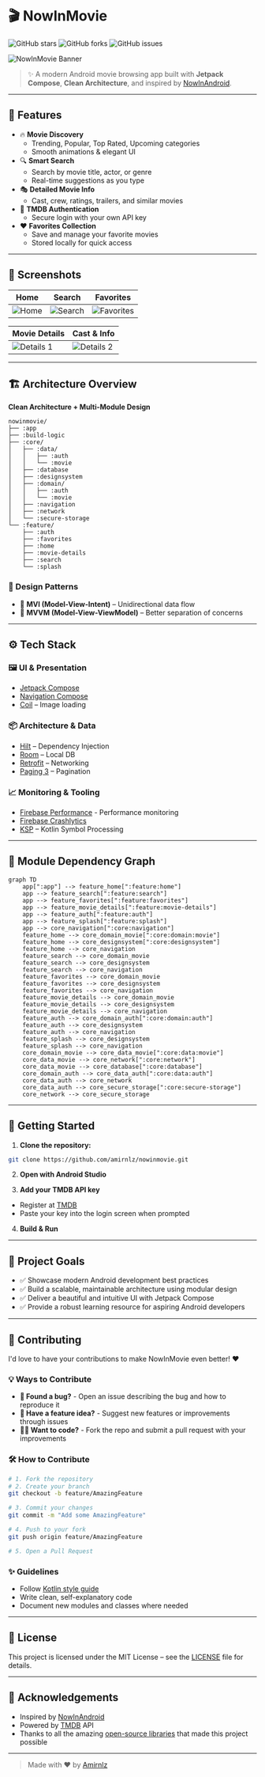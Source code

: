 # 🎬 NowInMovie

![GitHub stars](https://img.shields.io/github/stars/amirnlz/nowinmovie?style=social)
![GitHub forks](https://img.shields.io/github/forks/amirnlz/nowinmovie?style=social)
![GitHub issues](https://img.shields.io/github/issues/amirnlz/nowinmovie?style=social)

![NowInMovie Banner](/images/banner-image.png?raw=true)

> ✨ A modern Android movie browsing app built with **Jetpack Compose**, **Clean Architecture**, and
> inspired by [NowInAndroid](https://github.com/android/nowinandroid).

---

## 🚀 Features

- 🔥 **Movie Discovery**
  - Trending, Popular, Top Rated, Upcoming categories
  - Smooth animations & elegant UI
- 🔍 **Smart Search**
  - Search by movie title, actor, or genre
  - Real-time suggestions as you type
- 🎭 **Detailed Movie Info**
  - Cast, crew, ratings, trailers, and similar movies
- 🔐 **TMDB Authentication**
  - Secure login with your own API key
- ❤️ **Favorites Collection**
  - Save and manage your favorite movies
  - Stored locally for quick access

---

## 📱 Screenshots

| Home                                 | Search                                   | Favorites                                      |
|--------------------------------------|------------------------------------------|------------------------------------------------|
| ![Home](/images/home-screenshot.png) | ![Search](/images/search-screenshot.png) | ![Favorites](/images/favorites-screenshot.png) |

| Movie Details                                      | Cast & Info                                         |
|----------------------------------------------------|-----------------------------------------------------|
| ![Details 1](/images/movie-details-screenshot.png) | ![Details 2](/images/movie-details-screenshot2.png) |

---

## 🏗️ Architecture Overview

**Clean Architecture + Multi-Module Design**

```
nowinmovie/
├── :app
├── :build-logic
├── :core/
│   ├── :data/
│   │   ├── :auth
│   │   └── :movie
│   ├── :database
│   ├── :designsystem
│   ├── :domain/
│   │   ├── :auth
│   │   └── :movie
│   ├── :navigation
│   ├── :network
│   └── :secure-storage
└── :feature/
    ├── :auth
    ├── :favorites
    ├── :home
    ├── :movie-details
    ├── :search
    └── :splash
```

### 🧠 Design Patterns

- 🔄 **MVI (Model-View-Intent)** – Unidirectional data flow
- 🎯 **MVVM (Model-View-ViewModel)** – Better separation of concerns

---

## ⚙️ Tech Stack

### 🖼️ UI & Presentation

- [Jetpack Compose](https://developer.android.com/jetpack/compose)
- [Navigation Compose](https://developer.android.com/jetpack/compose/navigation)
- [Coil](https://coil-kt.github.io/coil/) – Image loading

### 📦 Architecture & Data

- [Hilt](https://dagger.dev/hilt/) – Dependency Injection
- [Room](https://developer.android.com/training/data-storage/room) – Local DB
- [Retrofit](https://square.github.io/retrofit/) – Networking
- [Paging 3](https://developer.android.com/topic/libraries/architecture/paging/v3-overview) –
  Pagination

### 📈 Monitoring & Tooling

- [Firebase Performance](https://firebase.google.com/docs/perf-mon) - Performance monitoring
- [Firebase Crashlytics](https://firebase.google.com/docs/crashlytics)
- [KSP](https://github.com/google/ksp) – Kotlin Symbol Processing

---

## 🧩 Module Dependency Graph

```mermaid
graph TD
    app[":app"] --> feature_home[":feature:home"]
    app --> feature_search[":feature:search"]
    app --> feature_favorites[":feature:favorites"]
    app --> feature_movie_details[":feature:movie-details"]
    app --> feature_auth[":feature:auth"]
    app --> feature_splash[":feature:splash"]
    app --> core_navigation[":core:navigation"]
    feature_home --> core_domain_movie[":core:domain:movie"]
    feature_home --> core_designsystem[":core:designsystem"]
    feature_home --> core_navigation
    feature_search --> core_domain_movie
    feature_search --> core_designsystem
    feature_search --> core_navigation
    feature_favorites --> core_domain_movie
    feature_favorites --> core_designsystem
    feature_favorites --> core_navigation
    feature_movie_details --> core_domain_movie
    feature_movie_details --> core_designsystem
    feature_movie_details --> core_navigation
    feature_auth --> core_domain_auth[":core:domain:auth"]
    feature_auth --> core_designsystem
    feature_auth --> core_navigation
    feature_splash --> core_designsystem
    feature_splash --> core_navigation
    core_domain_movie --> core_data_movie[":core:data:movie"]
    core_data_movie --> core_network[":core:network"]
    core_data_movie --> core_database[":core:database"]
    core_domain_auth --> core_data_auth[":core:data:auth"]
    core_data_auth --> core_network
    core_data_auth --> core_secure_storage[":core:secure-storage"]
    core_network --> core_secure_storage
```

---

## 🧪 Getting Started

1. **Clone the repository:**

```bash
git clone https://github.com/amirnlz/nowinmovie.git
```

2. **Open with Android Studio**

3. **Add your TMDB API key**

- Register at [TMDB](https://www.themoviedb.org/)
- Paste your key into the login screen when prompted

4. **Build & Run**

---

## 🎯 Project Goals

- ✅ Showcase modern Android development best practices
- ✅ Build a scalable, maintainable architecture using modular design
- ✅ Deliver a beautiful and intuitive UI with Jetpack Compose
- ✅ Provide a robust learning resource for aspiring Android developers

---

## 🤝 Contributing

I'd love to have your contributions to make NowInMovie even better! ❤️

### 💡 Ways to Contribute

- **🐛 Found a bug?** - Open an issue describing the bug and how to reproduce it
- **🎨 Have a feature idea?** - Suggest new features or improvements through issues
- **👨‍💻 Want to code?** - Fork the repo and submit a pull request with your improvements

### 🛠️ How to Contribute

```bash
# 1. Fork the repository
# 2. Create your branch
git checkout -b feature/AmazingFeature

# 3. Commit your changes
git commit -m "Add some AmazingFeature"

# 4. Push to your fork
git push origin feature/AmazingFeature

# 5. Open a Pull Request
```

### ✨ Guidelines

- Follow [Kotlin style guide](https://developer.android.com/kotlin/style-guide)
- Write clean, self-explanatory code
- Document new modules and classes where needed

---

## 📄 License

This project is licensed under the MIT License – see the [LICENSE](./LICENSE) file for details.

---

## 🙏 Acknowledgements

- Inspired by [NowInAndroid](https://github.com/android/nowinandroid)
- Powered by [TMDB](https://www.themoviedb.org/) API
- Thanks to all the amazing [open-source libraries](#-tech-stack) that made this project possible

---

> Made with ❤️ by [Amirnlz](https://github.com/amirnlz)